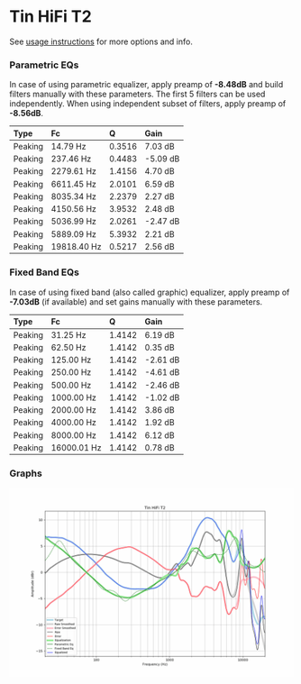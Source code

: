 # Tin HiFi T2
See [usage instructions](https://github.com/jaakkopasanen/AutoEq#usage) for more options and info.

### Parametric EQs
In case of using parametric equalizer, apply preamp of **-8.48dB** and build filters manually
with these parameters. The first 5 filters can be used independently.
When using independent subset of filters, apply preamp of **-8.56dB**.

| Type    | Fc          |      Q | Gain     |
|:--------|:------------|:-------|:---------|
| Peaking | 14.79 Hz    | 0.3516 | 7.03 dB  |
| Peaking | 237.46 Hz   | 0.4483 | -5.09 dB |
| Peaking | 2279.61 Hz  | 1.4156 | 4.70 dB  |
| Peaking | 6611.45 Hz  | 2.0101 | 6.59 dB  |
| Peaking | 8035.34 Hz  | 2.2379 | 2.27 dB  |
| Peaking | 4150.56 Hz  | 3.9532 | 2.48 dB  |
| Peaking | 5036.99 Hz  | 2.0261 | -2.47 dB |
| Peaking | 5889.09 Hz  | 5.3932 | 2.21 dB  |
| Peaking | 19818.40 Hz | 0.5217 | 2.56 dB  |

### Fixed Band EQs
In case of using fixed band (also called graphic) equalizer, apply preamp of **-7.03dB**
(if available) and set gains manually with these parameters.

| Type    | Fc          |      Q | Gain     |
|:--------|:------------|:-------|:---------|
| Peaking | 31.25 Hz    | 1.4142 | 6.19 dB  |
| Peaking | 62.50 Hz    | 1.4142 | 0.35 dB  |
| Peaking | 125.00 Hz   | 1.4142 | -2.61 dB |
| Peaking | 250.00 Hz   | 1.4142 | -4.61 dB |
| Peaking | 500.00 Hz   | 1.4142 | -2.46 dB |
| Peaking | 1000.00 Hz  | 1.4142 | -1.02 dB |
| Peaking | 2000.00 Hz  | 1.4142 | 3.86 dB  |
| Peaking | 4000.00 Hz  | 1.4142 | 1.92 dB  |
| Peaking | 8000.00 Hz  | 1.4142 | 6.12 dB  |
| Peaking | 16000.01 Hz | 1.4142 | 0.78 dB  |

### Graphs
![](./Tin%20HiFi%20T2.png)